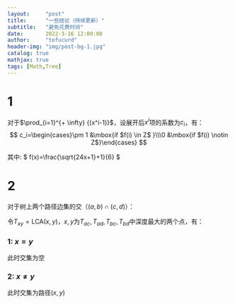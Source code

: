 ```yaml
---
layout:     "post"
title:      "一些结论（持续更新）"
subtitle:   "避免花费时间"
date:       2022-3-16 12:00:00
author:     "tofucurd"
header-img: "img/post-bg-1.jpg"
catalog: true
mathjax: true
tags: [Math,Tree]
---
```


# 1



对于$\prod_{i=1}^{+ \infty} {(x^i-1)}$，设展开后$x^i$项的系数为$c_i$，有：
$$
c_i=\begin{cases}\pm 1 &\mbox{if $f(i) \in Z$ }\\\0 &\mbox{if $f(i) \notin Z$}\end{cases}
$$

其中:
$
f(x)=\frac{\sqrt{24x+1}+1}{6}
$





# 2

对于树上两个路径边集的交（$(a,b) \cap (c,d)$）：

令$T_{xy}=\text{LCA}(x,y)$，$x,y$为$T_{ac},T_{ad},T_{bc},T_{bd}$中深度最大的两个点，有：

### 1: $x=y$

此时交集为空

### 2: $x \neq y$

此时交集为路径$(x,y)$
